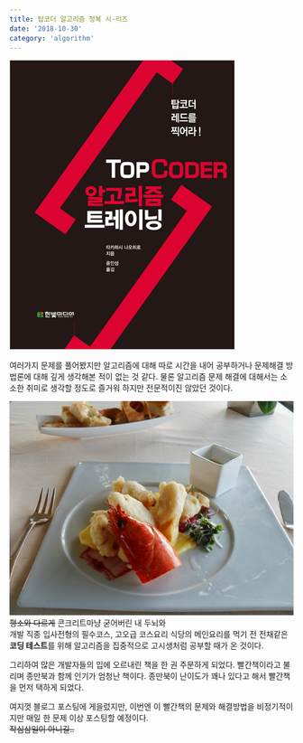 ```yaml
---
title: 탑코더 알고리즘 정복 시-리즈
date: '2018-10-30'
category: 'algorithm'
---
```


![빨간책](B9653641350_l.jpg)

여러가지 문제를 풀어봤지만 알고리즘에 대해 따로 시간을 내어 공부하거나 문제해결 방법론에 대해 깊게 생각해본 적이 없는 것 같다.
물론 알고리즘 문제 해결에 대해서는 소소한 취미로 생각할 정도로 즐거워 하지만 전문적이진 않았던 것이다.  

![코딩 테스트](SAM_8525.jpg)
~~평소와 다르게~~ 콘크리트마냥 굳어버린 내 두뇌와  
개발 직종 입사전형의 필수코스, 고오급 코스요리 식당의 메인요리를 먹기 전 전채같은 **코딩 테스트**를 위해 알고리즘을 집중적으로 고시생처럼 공부할 때가 온 것이다.

그리하여 많은 개발자들의 입에 오르내린 책을 한 권 주문하게 되었다.
빨간책이라고 불리며 종만북과 함께 인기가 엄청난 책이다. 종만북이 난이도가 꽤나 있다고 해서 빨간책을 먼저 택하게 되었다.

여지껏 블로그 포스팅에 게을렀지만, 이번엔 이 빨간책의 문제와 해결방법을 비정기적이지만 매일 한 문제 이상 포스팅할 예정이다.  
~~작심삼일이 아니길..~~
